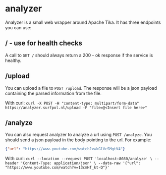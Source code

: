 # analyzer

Analyzer is a small web wrapper around Apache Tika. It has three endpoints you can use:

## / - use for health checks
A call to `GET /` should always return a 200 - ok response if the service is healthy.

## /upload
You can upload a file to `POST /upload`. The response will be a json payload containing the parsed information from the file.

With curl:
`curl -X POST -H "content-type: multipart/form-data" https://analyzer.surfpol.nl/upload -F "file=@<Insert file here>"`

## /analyze
You can also request analyzer to analyze a url using `POST /analyze`. You should send a json payload in the body pointing to the url. For example:

```json
{"url": "https://www.youtube.com/watch?v=kGlVcSMgtV4"}
```

With curl:
`curl --location --request POST 'localhost:8080/analyze' \
--header 'Content-Type: application/json' \
--data-raw '{"url": "https://www.youtube.com/watch?v=13cmHf_kt-Q"}'`
